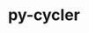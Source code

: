 ---
title: "py-cycler"
layout: cache
categories: [package, develop-2024-03-17]
meta: {"versions": ["0.11.0"], "compilers": ["apple-clang@=15.0.0", "gcc@=11.1.0", "gcc@=11.4.0", "gcc@=7.5.0", "gcc@=9.4.0", "oneapi@=2024.0.0"], "oss": ["ubuntu18.04", "ubuntu20.04", "ubuntu22.04", "ventura"], "platforms": ["darwin", "linux"], "targets": ["aarch64", "neoverse_v1", "neoverse_v2", "ppc64le", "x86_64_v3"], "stacks": ["data-vis-sdk", "e4s", "e4s-neoverse-v2", "e4s-neoverse_v1", "e4s-oneapi", "e4s-power", "e4s-rocm-external", "ml-darwin-aarch64-mps", "ml-linux-x86_64-cpu", "ml-linux-x86_64-cuda", "ml-linux-x86_64-rocm", "radiuss", "root"], "num_specs": 16, "num_specs_by_stack": {"ml-darwin-aarch64-mps": 1, "root": 16, "radiuss": 1, "e4s-power": 2, "data-vis-sdk": 2, "e4s-neoverse_v1": 2, "e4s-neoverse-v2": 2, "ml-linux-x86_64-cuda": 1, "ml-linux-x86_64-rocm": 1, "e4s-rocm-external": 1, "ml-linux-x86_64-cpu": 1, "e4s": 3, "e4s-oneapi": 2}}
spec_details: [{"hash": "optp73oe7l3laxwvn55o7fgpqdx7eu7t", "compiler": "apple-clang@=15.0.0", "versions": ["0.11.0"], "os": "ventura", "platform": "darwin", "target": "aarch64", "variants": ["build_system=python_pip"], "stacks": ["ml-darwin-aarch64-mps", "root"], "size": "-", "tarball": "https://binaries.spack.io/develop-2024-03-17/build_cache/darwin-ventura-aarch64/apple-clang-15.0.0/py-cycler-0.11.0/darwin-ventura-aarch64-apple-clang-15.0.0-py-cycler-0.11.0-optp73oe7l3laxwvn55o7fgpqdx7eu7t.spack"}, {"hash": "gyamp6nwwa6m4i77tyiz4mzw6bzo35fc", "compiler": "gcc@=7.5.0", "versions": ["0.11.0"], "os": "ubuntu18.04", "platform": "linux", "target": "x86_64_v3", "variants": ["build_system=python_pip"], "stacks": ["radiuss", "root"], "size": "-", "tarball": "https://binaries.spack.io/develop-2024-03-17/build_cache/linux-ubuntu18.04-x86_64_v3/gcc-7.5.0/py-cycler-0.11.0/linux-ubuntu18.04-x86_64_v3-gcc-7.5.0-py-cycler-0.11.0-gyamp6nwwa6m4i77tyiz4mzw6bzo35fc.spack"}, {"hash": "gxpmjpcfo62agvznqlpm3bo2ua3ekcl7", "compiler": "gcc@=9.4.0", "versions": ["0.11.0"], "os": "ubuntu20.04", "platform": "linux", "target": "ppc64le", "variants": ["build_system=python_pip"], "stacks": ["e4s-power", "root"], "size": "-", "tarball": "https://binaries.spack.io/develop-2024-03-17/build_cache/linux-ubuntu20.04-ppc64le/gcc-9.4.0/py-cycler-0.11.0/linux-ubuntu20.04-ppc64le-gcc-9.4.0-py-cycler-0.11.0-gxpmjpcfo62agvznqlpm3bo2ua3ekcl7.spack"}, {"hash": "vspe4i5bjug3cl5vod6lll42z2ki4xzs", "compiler": "gcc@=9.4.0", "versions": ["0.11.0"], "os": "ubuntu20.04", "platform": "linux", "target": "ppc64le", "variants": ["build_system=python_pip"], "stacks": ["e4s-power", "root"], "size": "-", "tarball": "https://binaries.spack.io/develop-2024-03-17/build_cache/linux-ubuntu20.04-ppc64le/gcc-9.4.0/py-cycler-0.11.0/linux-ubuntu20.04-ppc64le-gcc-9.4.0-py-cycler-0.11.0-vspe4i5bjug3cl5vod6lll42z2ki4xzs.spack"}, {"hash": "nyozj6w462bzonjya4hplinrdhbr23yo", "compiler": "gcc@=11.1.0", "versions": ["0.11.0"], "os": "ubuntu20.04", "platform": "linux", "target": "x86_64_v3", "variants": ["build_system=python_pip"], "stacks": ["data-vis-sdk", "root"], "size": "-", "tarball": "https://binaries.spack.io/develop-2024-03-17/build_cache/linux-ubuntu20.04-x86_64_v3/gcc-11.1.0/py-cycler-0.11.0/linux-ubuntu20.04-x86_64_v3-gcc-11.1.0-py-cycler-0.11.0-nyozj6w462bzonjya4hplinrdhbr23yo.spack"}, {"hash": "imh4kwfvdkbkg5u7t2vfy4mr6d6xtzbx", "compiler": "gcc@=11.1.0", "versions": ["0.11.0"], "os": "ubuntu20.04", "platform": "linux", "target": "x86_64_v3", "variants": ["build_system=python_pip"], "stacks": ["data-vis-sdk", "root"], "size": "-", "tarball": "https://binaries.spack.io/develop-2024-03-17/build_cache/linux-ubuntu20.04-x86_64_v3/gcc-11.1.0/py-cycler-0.11.0/linux-ubuntu20.04-x86_64_v3-gcc-11.1.0-py-cycler-0.11.0-imh4kwfvdkbkg5u7t2vfy4mr6d6xtzbx.spack"}, {"hash": "uyhgzzuxwgqyaecmeebemh456nwbwmy4", "compiler": "gcc@=11.4.0", "versions": ["0.11.0"], "os": "ubuntu22.04", "platform": "linux", "target": "neoverse_v1", "variants": ["build_system=python_pip"], "stacks": ["e4s-neoverse_v1", "root"], "size": "-", "tarball": "https://binaries.spack.io/develop-2024-03-17/build_cache/linux-ubuntu22.04-neoverse_v1/gcc-11.4.0/py-cycler-0.11.0/linux-ubuntu22.04-neoverse_v1-gcc-11.4.0-py-cycler-0.11.0-uyhgzzuxwgqyaecmeebemh456nwbwmy4.spack"}, {"hash": "yjf4ob7zfatof3t44sa4mi7hlznozim2", "compiler": "gcc@=11.4.0", "versions": ["0.11.0"], "os": "ubuntu22.04", "platform": "linux", "target": "neoverse_v1", "variants": ["build_system=python_pip"], "stacks": ["e4s-neoverse_v1", "root"], "size": "-", "tarball": "https://binaries.spack.io/develop-2024-03-17/build_cache/linux-ubuntu22.04-neoverse_v1/gcc-11.4.0/py-cycler-0.11.0/linux-ubuntu22.04-neoverse_v1-gcc-11.4.0-py-cycler-0.11.0-yjf4ob7zfatof3t44sa4mi7hlznozim2.spack"}, {"hash": "rlyiltf5ef6nanptsghljsizofu5vxhv", "compiler": "gcc@=11.4.0", "versions": ["0.11.0"], "os": "ubuntu22.04", "platform": "linux", "target": "neoverse_v2", "variants": ["build_system=python_pip"], "stacks": ["e4s-neoverse-v2", "root"], "size": "-", "tarball": "https://binaries.spack.io/develop-2024-03-17/build_cache/linux-ubuntu22.04-neoverse_v2/gcc-11.4.0/py-cycler-0.11.0/linux-ubuntu22.04-neoverse_v2-gcc-11.4.0-py-cycler-0.11.0-rlyiltf5ef6nanptsghljsizofu5vxhv.spack"}, {"hash": "ykqzqaa3xrbinkuusx3riq7i6dvpzlyw", "compiler": "gcc@=11.4.0", "versions": ["0.11.0"], "os": "ubuntu22.04", "platform": "linux", "target": "neoverse_v2", "variants": ["build_system=python_pip"], "stacks": ["e4s-neoverse-v2", "root"], "size": "-", "tarball": "https://binaries.spack.io/develop-2024-03-17/build_cache/linux-ubuntu22.04-neoverse_v2/gcc-11.4.0/py-cycler-0.11.0/linux-ubuntu22.04-neoverse_v2-gcc-11.4.0-py-cycler-0.11.0-ykqzqaa3xrbinkuusx3riq7i6dvpzlyw.spack"}, {"hash": "2h2v436ly2pq5wxvifs3b33o6an4ccu7", "compiler": "gcc@=11.4.0", "versions": ["0.11.0"], "os": "ubuntu22.04", "platform": "linux", "target": "x86_64_v3", "variants": ["build_system=python_pip"], "stacks": ["root", "ml-linux-x86_64-cuda", "ml-linux-x86_64-rocm", "e4s-rocm-external", "ml-linux-x86_64-cpu"], "size": "-", "tarball": "https://binaries.spack.io/develop-2024-03-17/build_cache/linux-ubuntu22.04-x86_64_v3/gcc-11.4.0/py-cycler-0.11.0/linux-ubuntu22.04-x86_64_v3-gcc-11.4.0-py-cycler-0.11.0-2h2v436ly2pq5wxvifs3b33o6an4ccu7.spack"}, {"hash": "65sognsdhcpls7mc6nliqmqcv4vhxdkn", "compiler": "gcc@=11.4.0", "versions": ["0.11.0"], "os": "ubuntu22.04", "platform": "linux", "target": "x86_64_v3", "variants": ["build_system=python_pip"], "stacks": ["root", "e4s"], "size": "-", "tarball": "https://binaries.spack.io/develop-2024-03-17/build_cache/linux-ubuntu22.04-x86_64_v3/gcc-11.4.0/py-cycler-0.11.0/linux-ubuntu22.04-x86_64_v3-gcc-11.4.0-py-cycler-0.11.0-65sognsdhcpls7mc6nliqmqcv4vhxdkn.spack"}, {"hash": "rufnri2pmnidaxfzrdtvkarwzcmrkqwq", "compiler": "gcc@=11.4.0", "versions": ["0.11.0"], "os": "ubuntu22.04", "platform": "linux", "target": "x86_64_v3", "variants": ["build_system=python_pip"], "stacks": ["root", "e4s"], "size": "-", "tarball": "https://binaries.spack.io/develop-2024-03-17/build_cache/linux-ubuntu22.04-x86_64_v3/gcc-11.4.0/py-cycler-0.11.0/linux-ubuntu22.04-x86_64_v3-gcc-11.4.0-py-cycler-0.11.0-rufnri2pmnidaxfzrdtvkarwzcmrkqwq.spack"}, {"hash": "v4uo7txesbhg7p7bmufguzrnjjsgk3hq", "compiler": "gcc@=11.4.0", "versions": ["0.11.0"], "os": "ubuntu22.04", "platform": "linux", "target": "x86_64_v3", "variants": ["build_system=python_pip"], "stacks": ["root", "e4s"], "size": "-", "tarball": "https://binaries.spack.io/develop-2024-03-17/build_cache/linux-ubuntu22.04-x86_64_v3/gcc-11.4.0/py-cycler-0.11.0/linux-ubuntu22.04-x86_64_v3-gcc-11.4.0-py-cycler-0.11.0-v4uo7txesbhg7p7bmufguzrnjjsgk3hq.spack"}, {"hash": "cfumpea7osajsn36mqb4uhrxwmqrond6", "compiler": "oneapi@=2024.0.0", "versions": ["0.11.0"], "os": "ubuntu22.04", "platform": "linux", "target": "x86_64_v3", "variants": ["build_system=python_pip"], "stacks": ["e4s-oneapi", "root"], "size": "-", "tarball": "https://binaries.spack.io/develop-2024-03-17/build_cache/linux-ubuntu22.04-x86_64_v3/oneapi-2024.0.0/py-cycler-0.11.0/linux-ubuntu22.04-x86_64_v3-oneapi-2024.0.0-py-cycler-0.11.0-cfumpea7osajsn36mqb4uhrxwmqrond6.spack"}, {"hash": "sbbmu7poeatoxbxwjsq7zu6bm4qak3ks", "compiler": "oneapi@=2024.0.0", "versions": ["0.11.0"], "os": "ubuntu22.04", "platform": "linux", "target": "x86_64_v3", "variants": ["build_system=python_pip"], "stacks": ["e4s-oneapi", "root"], "size": "-", "tarball": "https://binaries.spack.io/develop-2024-03-17/build_cache/linux-ubuntu22.04-x86_64_v3/oneapi-2024.0.0/py-cycler-0.11.0/linux-ubuntu22.04-x86_64_v3-oneapi-2024.0.0-py-cycler-0.11.0-sbbmu7poeatoxbxwjsq7zu6bm4qak3ks.spack"}]
---